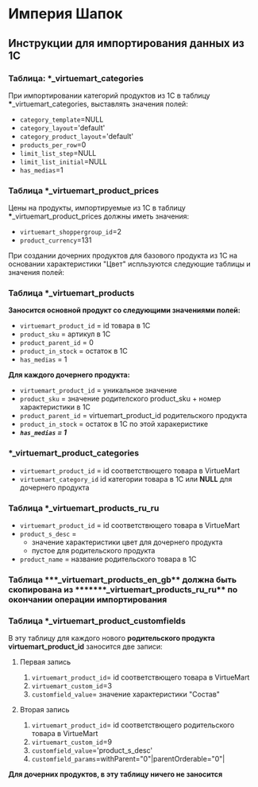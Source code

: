 # Империя Шапок

## Инструкции для импортирования данных из 1С

### Таблица: **\***\_virtuemart_categories

При импортировании категорий продуктов из 1С в таблицу **\***\_virtuemart_categories, выставлять значения полей:

- `category_template`=NULL
- `category_layout`='default'
- `category_product_layout`='default'
- `products_per_row`=0
- `limit_list_step`=NULL
- `limit_list_initial`=NULL
- `has_medias`=1

### Таблица **\***\_virtuemart_product_prices

Цены на продукты, импортируемые из 1С в таблицу **\***\_virtuemart_product_prices должны иметь значения:

- `virtuemart_shoppergroup_id`=2
- `product_currency`=131

При создании дочерних продуктов для базового продукта из 1С на основании характеристики "Цвет" испльзуются следующие таблицы и значения полей:

### Таблица **\***\_virtuemart_products

**Заносится основной продукт со следующими значениями полей:**

- `virtuemart_product_id` = id товара в 1С
- `product_sku` = артикул в 1С
- `product_parent_id` = 0
- `product_in_stock` = остаток в 1С
- `has_medias` = 1

**Для каждого дочернего продукта:**

- `virtuemart_product_id` = уникальное значение
- `product_sku` = значение родителского product_sku + номер характеристики в 1С
- `product_parent_id` = virtuemart_product_id родительского продукта
- `product_in_stock` = остаток в 1С по этой харакеристике
- ***`has_medias` = 1***

### **\***\_virtuemart_product_categories

- `virtuemart_product_id` = id соответствющего товара в VirtueMart
- `virtuemart_category_id` id категории товара в 1С или **NULL** для дочернего продукта

### Таблица **\***\_virtuemart_products_ru_ru

- `virtuemart_product_id` = id соответствющего товара в VirtueMart
- `product_s_desc` =
  - значение характеристики цвет для дочернего продукта
  - пустое для родительского продукта
- `product_name` = название родительского товара в 1С

### Таблица **\*\*\***\_virtuemart_products_en_gb** должна быть скопирована из **\*****\_virtuemart_products_ru_ru\*\* по окончании операции импортирования

### Таблица **\***\_virtuemart_product_customfields

В эту таблицу для каждого нового **родительского продукта** **virtuemart_product_id** заносится две записи:

1. Первая запись

   1. `virtuemart_product_id`= id соответствющего товара в VirtueMart
   2. `virtuemart_custom_id`=3
   3. `customfield_value`= значение характеристики "Состав"

2. Вторая запись
   1. `virtuemart_product_id`= id соответствющего родительского товара в VirtueMart
   2. `virtuemart_custom_id`=9
   3. `customfield_value`='product_s_desc'
   4. `customfield_params`=withParent="0"|parentOrderable="0"|

**Для дочерних продуктов, в эту таблицу ничего не заносится**
